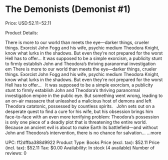 # The Demonists (Demonist #1)

Price: USD:$52.11-$52.11

Product Details:

There is more to our world than meets the eye—darker things, crueler things. Exorcist John Fogg and his wife, psychic medium Theodora Knight, know what lurks in the shadows. But even they’re not prepared for the worst Hell has to offer... It was supposed to be a simple exorcism, a publicity stunt to firmly establish John and Theodora’s thriving paranormal investigation em There is more to our world than meets the eye—darker things, crueler things. Exorcist John Fogg and his wife, psychic medium Theodora Knight, know what lurks in the shadows. But even they’re not prepared for the worst Hell has to offer...   It was supposed to be a simple exorcism, a publicity stunt to firmly establish John and Theodora’s thriving paranormal investigation empire in the public eye. But something went wrong, leading to an on-air massacre that unleashed a malicious host of demons and left Theodora catatonic, possessed by countless spirits.   John sets out on a desperate quest to find a cure for his wife, but his obsession brings him face-to-face with an even more terrifying problem: Theodora’s possession is only one piece of a deadly plot that is threatening the entire world. Because an ancient evil is about to make Earth its battlefield—and without John and Theodora’s intervention, there is no chance for salvation... ...more

UPC: ff2dffba388d9922
Product Type: Books
Price (excl. tax): $52.11
Price (incl. tax): $52.11
Tax: $0.00
Availability: In stock (4 available)
Number of reviews: 0